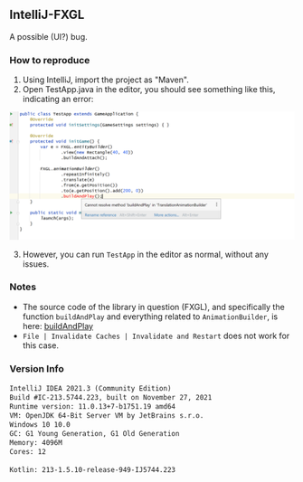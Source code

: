 ## IntelliJ-FXGL
A possible (UI?) bug.

### How to reproduce

1. Using IntelliJ, import the project as "Maven".
2. Open TestApp.java in the editor, you should see something like this, indicating an error:

![image](screenshot.png)

3. However, you can run `TestApp` in the editor as normal, without any issues.

### Notes

* The source code of the library in question (FXGL), and specifically the function `buildAndPlay` and everything related to `AnimationBuilder`, is here: [buildAndPlay](https://github.com/AlmasB/FXGL/blob/bdb0005428329528e4202563c152e4afe913e5b6/fxgl-core/src/main/kotlin/com/almasb/fxgl/animation/AnimationBuilder.kt#L248)
* `File | Invalidate Caches | Invalidate and Restart` does not work for this case.

### Version Info

```
IntelliJ IDEA 2021.3 (Community Edition)
Build #IC-213.5744.223, built on November 27, 2021
Runtime version: 11.0.13+7-b1751.19 amd64
VM: OpenJDK 64-Bit Server VM by JetBrains s.r.o.
Windows 10 10.0
GC: G1 Young Generation, G1 Old Generation
Memory: 4096M
Cores: 12

Kotlin: 213-1.5.10-release-949-IJ5744.223
```